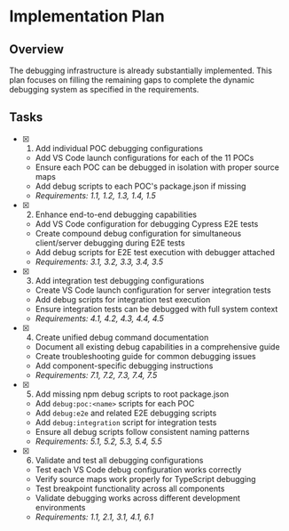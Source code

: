# Implementation Plan

## Overview

The debugging infrastructure is already substantially implemented. This plan focuses on filling the remaining gaps to complete the dynamic debugging system as specified in the requirements.

## Tasks

- [x] 1. Add individual POC debugging configurations
  - Add VS Code launch configurations for each of the 11 POCs
  - Ensure each POC can be debugged in isolation with proper source maps
  - Add debug scripts to each POC's package.json if missing
  - _Requirements: 1.1, 1.2, 1.3, 1.4, 1.5_

- [x] 2. Enhance end-to-end debugging capabilities
  - Add VS Code configuration for debugging Cypress E2E tests
  - Create compound debug configuration for simultaneous client/server debugging during E2E tests
  - Add debug scripts for E2E test execution with debugger attached
  - _Requirements: 3.1, 3.2, 3.3, 3.4, 3.5_

- [x] 3. Add integration test debugging configurations
  - Create VS Code launch configuration for server integration tests
  - Add debug scripts for integration test execution
  - Ensure integration tests can be debugged with full system context
  - _Requirements: 4.1, 4.2, 4.3, 4.4, 4.5_

- [x] 4. Create unified debug command documentation
  - Document all existing debug capabilities in a comprehensive guide
  - Create troubleshooting guide for common debugging issues
  - Add component-specific debugging instructions
  - _Requirements: 7.1, 7.2, 7.3, 7.4, 7.5_

- [x] 5. Add missing npm debug scripts to root package.json
  - Add `debug:poc:<name>` scripts for each POC
  - Add `debug:e2e` and related E2E debugging scripts
  - Add `debug:integration` script for integration tests
  - Ensure all debug scripts follow consistent naming patterns
  - _Requirements: 5.1, 5.2, 5.3, 5.4, 5.5_

- [x] 6. Validate and test all debugging configurations
  - Test each VS Code debug configuration works correctly
  - Verify source maps work properly for TypeScript debugging
  - Test breakpoint functionality across all components
  - Validate debugging works across different development environments
  - _Requirements: 1.1, 2.1, 3.1, 4.1, 6.1_
